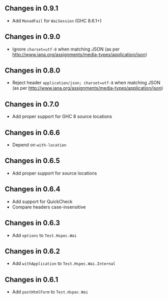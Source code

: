 ## Changes in 0.9.1
  - Add `MonadFail` for `WaiSession` (GHC 8.6.1+)

## Changes in 0.9.0
  - Ignore `charset=utf-8` when matching JSON
    (as per http://www.iana.org/assignments/media-types/application/json)

## Changes in 0.8.0
  - Reject header `application/json; charset=utf-8` when matching JSON
    (as per http://www.iana.org/assignments/media-types/application/json)

## Changes in 0.7.0
  - Add proper support for GHC 8 source locations

## Changes in 0.6.6
  - Depend on `with-location`

## Changes in 0.6.5
  - Add proper support for source locations

## Changes in 0.6.4
  - Add support for QuickCheck
  - Compare headers case-insensitive

## Changes in 0.6.3
  - Add `options` to `Test.Hspec.Wai`

## Changes in 0.6.2
  - Add `withApplication` to `Test.Hspec.Wai.Internal`

## Changes in 0.6.1
  - Add `postHtmlForm` to `Test.Hspec.Wai`
